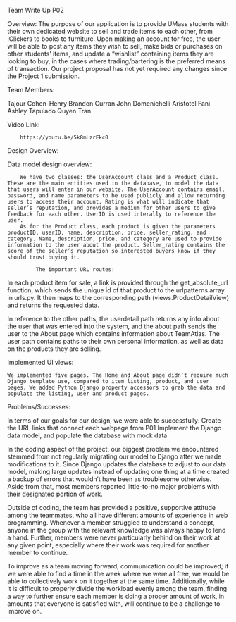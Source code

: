 Team Write Up P02

Overview:
	The purpose of our application is to provide UMass students with their own dedicated website to sell and trade items to each other, from iClickers to books to furniture. Upon making an account for free, the user will be able to post any items they wish to sell, make bids or purchases on other students’ items, and update a “wishlist” containing items they are looking to buy, in the cases where trading/bartering is the preferred means of transaction. Our project proposal has not yet required any changes since the Project 1 submission.

Team Members:

Tajour Cohen-Henry
Brandon Curran
John Domenichelli
Aristotel Fani
Ashley Tapulado
Quyen Tran


Video Link:

		https://youtu.be/5k8mLzrFkc0


Design Overview:

Data model design overview:

		We have two classes: the UserAccount class and a Product class. These are the main entities used in the database, to model the data that users will enter in our website. The UserAccount contains email, password, and name parameters to be used publicly and allow returning users to access their account. Rating is what will indicate that seller’s reputation, and provides a medium for other users to give feedback for each other. UserID is used interally to reference the user.
		As for the Product class, each product is given the parameters productID, userID, name, description, price, seller_rating, and category. Name, description, price, and category are used to provide information to the user about the product. Seller_rating contains the score of the seller’s reputation so interested buyers know if they should trust buying it.

             The important URL routes:

In each product item for sale, a link is provided through the get_absolute_url function, which sends the unique id of that product to the urlpatterns array in urls.py. It then maps to the corresponding path (views.ProductDetailView) and returns the requested data.

In reference to the other paths, the userdetail path returns any info about the user that was entered into the system, and the about path sends the user to the About page which contains information about TeamAtlas. The user path contains paths to their own personal information, as well as data on the products they are selling.

Implemented UI views:

	We implemented five pages. The Home and About page didn’t require much Django template use, compared to item listing, product, and user pages. We added Python Django property accessors to grab the data and populate the listing, user and product pages.

Problems/Successes:

In terms of our goals for our design, we were able to successfully:
Create the URL links that connect each webpage from P01
Implement the Django data model, and populate the database with mock data


In the coding aspect of the project, our biggest problem we encountered stemmed from not regularly migrating our model to Django after we made modifications to it. Since Django updates the database to adjust to our data model, making large updates instead of updating one thing at a time created a backup of errors that wouldn’t have been as troublesome otherwise. Aside from that, most members reported little-to-no major problems with their designated portion of work.

Outside of coding, the team has provided a positive, supportive attitude among the teammates, who all have different amounts of experience in web programming. Whenever a member struggled to understand a concept, anyone in the group with the relevant knowledge was always happy to lend a hand. Further, members were never particularly behind on their work at any given point, especially where their work was required for another member to continue.

To improve as a team moving forward, communication could be improved; if we were able to find a time in the week where we were all free, we would be able to collectively work on it together at the same time. Additionally, while it is difficult to properly divide the workload evenly among the team, finding a way to further ensure each member is doing a proper amount of work, in amounts that everyone is satisfied with, will continue to be a challenge to improve on.
